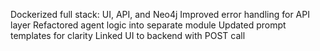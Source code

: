 Dockerized full stack: UI, API, and Neo4j
Improved error handling for API layer
Refactored agent logic into separate module
Updated prompt templates for clarity
Linked UI to backend with POST call
